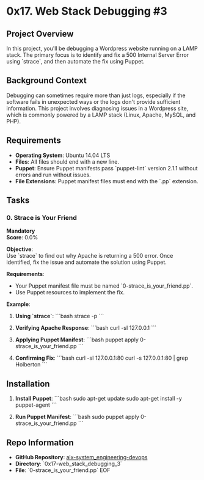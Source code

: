 # 0x17. Web Stack Debugging #3

## Project Overview

In this project, you'll be debugging a Wordpress website running on a LAMP stack. The primary focus is to identify and fix a 500 Internal Server Error using \`strace\`, and then automate the fix using Puppet.

## Background Context

Debugging can sometimes require more than just logs, especially if the software fails in unexpected ways or the logs don't provide sufficient information. This project involves diagnosing issues in a Wordpress site, which is commonly powered by a LAMP stack (Linux, Apache, MySQL, and PHP).

## Requirements

- **Operating System**: Ubuntu 14.04 LTS
- **Files**: All files should end with a new line.
- **Puppet**: Ensure Puppet manifests pass \`puppet-lint\` version 2.1.1 without errors and run without issues.
- **File Extensions**: Puppet manifest files must end with the \`.pp\` extension.

## Tasks

### 0. Strace is Your Friend

**Mandatory**  
**Score**: 0.0%

**Objective**:  
Use \`strace\` to find out why Apache is returning a 500 error. Once identified, fix the issue and automate the solution using Puppet.

**Requirements**:
- Your Puppet manifest file must be named \`0-strace_is_your_friend.pp\`.
- Use Puppet resources to implement the fix.

**Example**:

1. **Using \`strace\`**:
   \`\`\`bash
   strace -p <PID>
   \`\`\`

2. **Verifying Apache Response**:
   \`\`\`bash
   curl -sI 127.0.0.1
   \`\`\`

3. **Applying Puppet Manifest**:
   \`\`\`bash
   puppet apply 0-strace_is_your_friend.pp
   \`\`\`

4. **Confirming Fix**:
   \`\`\`bash
   curl -sI 127.0.0.1:80
   curl -s 127.0.0.1:80 | grep Holberton
   \`\`\`

## Installation

1. **Install Puppet**:
   \`\`\`bash
   sudo apt-get update
   sudo apt-get install -y puppet-agent
   \`\`\`

2. **Run Puppet Manifest**:
   \`\`\`bash
   sudo puppet apply 0-strace_is_your_friend.pp
   \`\`\`

## Repo Information

- **GitHub Repository**: [alx-system_engineering-devops](https://github.com/Sohilahamdy/alx-system_engineering-devops)
- **Directory**: \`0x17-web_stack_debugging_3\`
- **File**: \`0-strace_is_your_friend.pp\`
EOF
